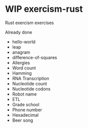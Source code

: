 # WIP exercism-rust
Rust exercism exercises

Already done

* hello-world
* leap
* anagram
* difference-of-squares
* Allergies
* Word count
* Hamming
* RNA Transcription
* Nucleotide count
* Nucleotide codons
* Robot name
* ETL
* Grade school
* Phone number
* Hexadecimal
* Beer song